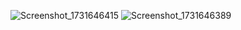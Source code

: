 ![Screenshot_1731646415](https://github.com/user-attachments/assets/29d8552a-9c61-4997-bf14-a471d32e30e6)
![Screenshot_1731646389](https://github.com/user-attachments/assets/8356a14b-c9d3-4ba8-be9a-85e3275f9cf5)
